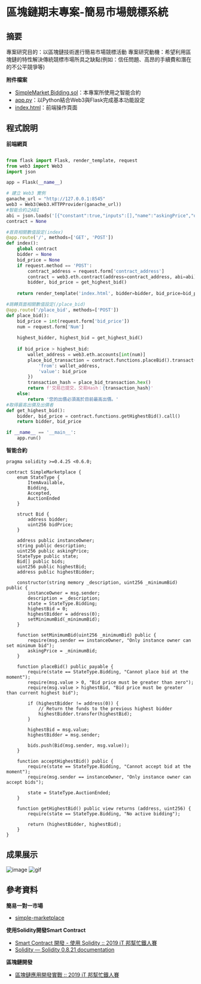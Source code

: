 # 區塊鏈期末專案-簡易市場競標系統  
## 摘要
專案研究目的：以區塊鏈技術進行簡易市場競標活動
專案研究動機：希望利用區塊鏈的特性解決傳統競標市場所具之缺點(例如：信任問題、高昂的手續費和潛在的不公平競爭等)  

**附件檔案**  
* [SimpleMarket Bidding.sol](https://github.com/vv910511/2023Blockchain_Final_project/blob/main/SimpleMarket%20Bidding.sol)：本專案所使用之智能合約  
* [app.py](https://github.com/vv910511/2023Blockchain_Final_project/blob/main/Python_Web/app.py)：以Python結合Web3與Flask完成基本功能設定    
* [index.html](https://github.com/vv910511/2023Blockchain_Final_project/blob/main/Python_Web/templates/index.html)：前端操作頁面  

## 程式說明  

**前端網頁**
```python  

from flask import Flask, render_template, request
from web3 import Web3
import json

app = Flask(__name__)

# 建立 Web3 實例
ganache_url = "http://127.0.0.1:8545"
web3 = Web3(Web3.HTTPProvider(ganache_url))
#智能合約之ABI
abi = json.loads('[{"constant":true,"inputs":[],"name":"askingPrice","outputs":[{"name":"","type":"uint256"}],"payable":false,"stateMutability":"view","type":"function"},{"constant":false,"inputs":[],"name":"acceptHighestBid","outputs":[],"payable":false,"stateMutability":"nonpayable","type":"function"},{"constant":true,"inputs":[{"name":"","type":"uint256"}],"name":"bids","outputs":[{"name":"bidder","type":"address"},{"name":"bidPrice","type":"uint256"}],"payable":false,"stateMutability":"view","type":"function"},{"constant":true,"inputs":[],"name":"getHighestBid","outputs":[{"name":"","type":"address"},{"name":"","type":"uint256"}],"payable":false,"stateMutability":"view","type":"function"},{"constant":true,"inputs":[],"name":"description","outputs":[{"name":"","type":"string"}],"payable":false,"stateMutability":"view","type":"function"},{"constant":false,"inputs":[{"name":"_minimumBid","type":"uint256"}],"name":"setMinimumBid","outputs":[],"payable":false,"stateMutability":"nonpayable","type":"function"},{"constant":true,"inputs":[],"name":"highestBidder","outputs":[{"name":"","type":"address"}],"payable":false,"stateMutability":"view","type":"function"},{"constant":true,"inputs":[],"name":"instanceOwner","outputs":[{"name":"","type":"address"}],"payable":false,"stateMutability":"view","type":"function"},{"constant":true,"inputs":[],"name":"state","outputs":[{"name":"","type":"uint8"}],"payable":false,"stateMutability":"view","type":"function"},{"constant":true,"inputs":[],"name":"highestBid","outputs":[{"name":"","type":"uint256"}],"payable":false,"stateMutability":"view","type":"function"},{"constant":false,"inputs":[],"name":"placeBid","outputs":[],"payable":true,"stateMutability":"payable","type":"function"},{"inputs":[{"name":"_description","type":"string"},{"name":"_minimumBid","type":"uint256"}],"payable":false,"stateMutability":"nonpayable","type":"constructor"}]')
contract = None

#首頁相關數值設定(index)
@app.route('/', methods=['GET', 'POST'])
def index():
    global contract
    bidder = None
    bid_price = None
    if request.method == 'POST':
        contract_address = request.form['contract_address']
        contract = web3.eth.contract(address=contract_address, abi=abi)
        bidder, bid_price = get_highest_bid()
        
    return render_template('index.html', bidder=bidder, bid_price=bid_price)

#跳轉頁面相關數值設定(/place_bid)
@app.route('/place_bid', methods=['POST'])
def place_bid():
    bid_price = int(request.form['bid_price'])
    num = request.form['Num']
    
    highest_bidder, highest_bid = get_highest_bid()
    
    if bid_price > highest_bid:
        wallet_address = web3.eth.accounts[int(num)]
        place_bid_transaction = contract.functions.placeBid().transact({
            'from': wallet_address,
            'value': bid_price
        })
        transaction_hash = place_bid_transaction.hex()
        return f'交易已提交，交易Hash：{transaction_hash}'
    else:
        return '您的出價必須高於目前最高出價。'
#取得最高出價及出價者
def get_highest_bid():
    bidder, bid_price = contract.functions.getHighestBid().call()
    return bidder, bid_price

if __name__ == '__main__':
    app.run()
```  
**智能合約**
```solidity
pragma solidity >=0.4.25 <0.6.0;

contract SimpleMarketplace {
    enum StateType { 
        ItemAvailable,
        Bidding,
        Accepted,
        AuctionEnded
    }
    
    struct Bid {
        address bidder;
        uint256 bidPrice;
    }

    address public instanceOwner;
    string public description;
    uint256 public askingPrice;
    StateType public state;
    Bid[] public bids;
    uint256 public highestBid;
    address public highestBidder;

    constructor(string memory _description, uint256 _minimumBid) public {
        instanceOwner = msg.sender;
        description = _description;
        state = StateType.Bidding;
        highestBid = 0;
        highestBidder = address(0);
        setMinimumBid(_minimumBid);
    }

    function setMinimumBid(uint256 _minimumBid) public {
        require(msg.sender == instanceOwner, "Only instance owner can set minimum bid");
        askingPrice = _minimumBid;
    }

    function placeBid() public payable {
        require(state == StateType.Bidding, "Cannot place bid at the moment");
        require(msg.value > 0, "Bid price must be greater than zero");
        require(msg.value > highestBid, "Bid price must be greater than current highest bid");

        if (highestBidder != address(0)) {
            // Return the funds to the previous highest bidder
            highestBidder.transfer(highestBid);
        }

        highestBid = msg.value;
        highestBidder = msg.sender;

        bids.push(Bid(msg.sender, msg.value));
    }

    function acceptHighestBid() public {
        require(state == StateType.Bidding, "Cannot accept bid at the moment");
        require(msg.sender == instanceOwner, "Only instance owner can accept bids");

        state = StateType.AuctionEnded;
    }

    function getHighestBid() public view returns (address, uint256) {
        require(state == StateType.Bidding, "No active bidding");

        return (highestBidder, highestBid);
    }
}

```  
## 成果展示
![image](https://github.com/vv910511/Project_data/blob/main/%E5%9C%96%E7%89%871.png)
![gif](https://github.com/vv910511/Project_data/blob/main/Gif2.gif)
## 參考資料
**簡易一對一市場**
* [simple-marketplace](https://github.com/Azure-Samples/blockchain/blob/master/blockchain-workbench/application-and-smart-contract-samples/simple-marketplace/readme.md)  

**使用Solidity開發Smart Contract**
* [Smart Contract 開發 - 使用 Solidity :: 2019 iT 邦幫忙鐵人賽](https://ithelp.ithome.com.tw/users/20092025/ironman/1759?page=2)  
* [Solidity — Solidity 0.8.21 documentation](https://docs.soliditylang.org/en/latest/)  

**區塊鏈開發**
* [區塊鏈應用開發實戰 :: 2019 iT 邦幫忙鐵人賽](https://ithelp.ithome.com.tw/users/20111706/ironman/1689)


